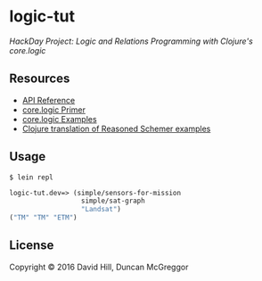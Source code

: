 # logic-tut

*HackDay Project: Logic and Relations Programming with Clojure's core.logic*


## Resources

* [API Reference](https://clojure.github.io/core.logic/)
* [core.logic Primer](https://github.com/clojure/core.logic/wiki/A-Core.logic-Primer)
* [core.logic Examples](https://github.com/clojure/core.logic/wiki/Examples)
* [Clojure translation of Reasoned Schemer examples](https://github.com/matlux/the-reasoned-schemer-clojure/blob/master/src/reasoned_schemer_clj/core.clj)


## Usage

```
$ lein repl
```
```clj
logic-tut.dev=> (simple/sensors-for-mission
                  simple/sat-graph
                  "Landsat")
("TM" "TM" "ETM")
```

## License

Copyright © 2016 David Hill, Duncan McGreggor
